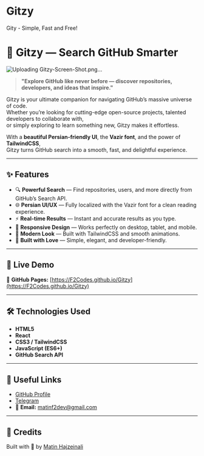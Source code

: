# Gitzy
Gity - Simple, Fast and Free!
# 🌟 Gitzy — Search GitHub Smarter
![Uploading Gitzy-Screen-Shot.png…]()


> **"Explore GitHub like never before — discover repositories, developers, and ideas that inspire."**

Gitzy is your ultimate companion for navigating GitHub’s massive universe of code.  
Whether you’re looking for cutting-edge open-source projects, talented developers to collaborate with,  
or simply exploring to learn something new, Gitzy makes it effortless.

With a **beautiful Persian-friendly UI**, the **Vazir font**, and the power of **TailwindCSS**,  
Gitzy turns GitHub search into a smooth, fast, and delightful experience.

---

## ✨ Features

- 🔍 **Powerful Search** — Find repositories, users, and more directly from GitHub’s Search API.
- 🌐 **Persian UI/UX** — Fully localized with the Vazir font for a clean reading experience.
- ⚡ **Real-time Results** — Instant and accurate results as you type.
- 📱 **Responsive Design** — Works perfectly on desktop, tablet, and mobile.
- 🎨 **Modern Look** — Built with TailwindCSS and smooth animations.
- 💙 **Built with Love** — Simple, elegant, and developer-friendly.

---

## 🚀 Live Demo
🔗 **GitHub Pages:** [https://F2Codes.github.io/Gitzy](https://F2Codes.github.io/Gitzy)

---

## 🛠 Technologies Used
- **HTML5**
- **React**
- **CSS3 / TailwindCSS**
- **JavaScript (ES6+)**
- **GitHub Search API**

---

## 🔗 Useful Links
- [GitHub Profile](https://github.com/F2Codes)
- [Telegram](https://t.me/MatinHajzeinali/)
- 📧 **Email:** matinf2dev@gmail.com

---

## 💙 Credits
Built with 💙 by [Matin Hajzeinali](https://github.com/F2Codes)
